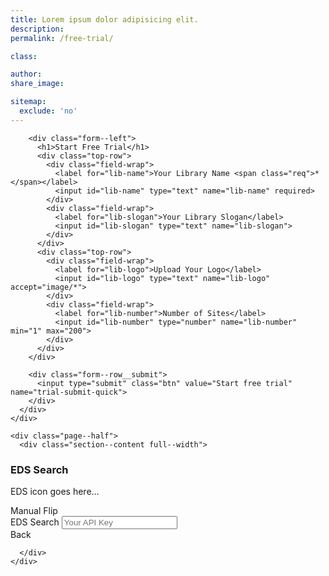 ```yaml
---
title: Lorem ipsum dolor adipisicing elit.
description:
permalink: /free-trial/

class:

author:
share_image:

sitemap:
  exclude: 'no'
---
```


<div class="page--full">
  <form action="" name="" class="form">
    <div class="page--half public">
      <div class="section--content full--width">

        <div class="form--left">
          <h1>Start Free Trial</h1>
          <div class="top-row">
            <div class="field-wrap">
              <label for="lib-name">Your Library Name <span class="req">*</span></label>
              <input id="lib-name" type="text" name="lib-name" required>
            </div>
            <div class="field-wrap">
              <label for="lib-slogan">Your Library Slogan</label>
              <input id="lib-slogan" type="text" name="lib-slogan">
            </div>
          </div>
          <div class="top-row">
            <div class="field-wrap">
              <label for="lib-logo">Upload Your Logo</label>
              <input id="lib-logo" type="text" name="lib-logo" accept="image/*">
            </div>
            <div class="field-wrap">
              <label for="lib-number">Number of Sites</label>
              <input id="lib-number" type="number" name="lib-number" min="1" max="200">
            </div>
          </div>
        </div>

        <div class="form--row__submit">
          <input type="submit" class="btn" value="Start free trial" name="trial-submit-quick">
        </div>
      </div>
    </div>

    <div class="page--half">
      <div class="section--content full--width">



<div class="form--right">

<div class="card-container manual-flip">
  <div class="card">
    <div class="front">
      <div class="content">
        <div class="main">
          <h3>EDS Search</h3>
          <p>EDS icon goes here...</p>
        </div>
        <div class="footer">
          <a class="btn btn-simple" onclick="rotateCard(this)">
            <i class="fa fa-mail-forward"></i> Manual Flip
          </a>
        </div>
      </div>
    </div>
    <!-- end front panel -->
    <div class="back">
      <div class="content">
        <label for="">EDS Search</label>
        <input type="text" placeholder="Your API Key">
      </div>
      <div class="footer">
        <a rel="tooltip" title="Flip Card" class="btn btn-simple" onclick="rotateCard(this)">Back</a>
      </div>
    </div>
  </div>
</div>


<!-- 
  <h2>Integrations</h2>
  <div class="top-row">
    <div class="field-wrap">
      <label for="lib-eds">EDS Search</label>
      <input id="lib-eds" type="text" name="lib-eds" placeholder="Your API Key">
      <a href="#"><span class="help">Help Me</span></a>
    </div>
  </div>
  <h3>ILS Integration</h3>
  <div class="top-row">
    <div class="field-wrap">
      <label for="lib-ils">ILS Integration</label>
      <input id="lib-ils" type="text" name="lib-ils" placeholder="Polaris or Sirsi Username">
      <a href="#"><span class="help">Help Me</span></a>
    </div>
  </div>
  <div class="top-row">
    <div class="field-wrap">
      <label for="lib-ils-pass">ILS Integration Password</label>
      <input id="lib-ils-pass" type="text" name="lib-ils-pass" placeholder="Polaris or Sirsi Password">
      <a href="#"><span class="help">Help Me</span></a>
    </div>
  </div>
  <h3>Book Jackets</h3>
  <div class="top-row">
    <div class="field-wrap">
      <label for="lib-bookjacket">Book Jacket Username</label>
      <input id="lib-bookjacket" type="text" name="lib-bookjacket" placeholder="Booker Syndetics or Content Cafe Username">
      <a href="#"><span class="help">Help Me</span></a>
    </div>
  </div>
  <div class="top-row">
    <div class="field-wrap">
      <label for="lib-bookjacket-pass">Book Jacket Password</label>
      <input id="lib-bookjacket-pass" type="text" name="lib-bookjacket-pass" placeholder="Enter Polaris or Sirsi Password">
      <a href="#"><span class="help">Help Me</span></a>
    </div>
  </div>
  <h3>Reviews</h3>
  <div class="top-row">
    <div class="field-wrap">
      <label for="lib-chilifresh">ChiliFresh Username</label>
      <input id="lib-chilifresh" type="text" name="lib-chilifresh" placeholder="ChiliFresh Username">
      <a href="#"><span class="help">Help Me</span></a>
    </div>
  </div>
  <div class="top-row">
    <div class="field-wrap">
      <label for="lib-chilifresh-pass">ChiliFresh Password</label>
      <input id="lib-chilifresh-pass" type="text" name="lib-chilifresh-pass" placeholder="ChiliFresh Password">
      <a href="#"><span class="help">Help Me</span></a>
    </div>
  </div>
  <h3>Related Content</h3>
  <div class="top-row">
    <div class="field-wrap">
      <label for="lib-novelist">Novelist Select Username</label>
      <input id="lib-novelist" type="text" name="lib-novelist" placeholder="Novelist Select Username">
      <a href="#"><span class="help">Help Me</span></a>
    </div>
  </div>
  <div class="top-row">
    <div class="field-wrap">
      <label for="lib-novelist-pass">Novelist Select Password</label>
      <input id="lib-novelist-pass" type="text" name="lib-novelist-pass" placeholder="Novelist Select Password">
      <a href="#"><span class="help">Help Me</span></a>
    </div>
  </div>
  <button type="button">suggest</button>
  <h3>Newsletter</h3>
  <div class="top-row">
    <div class="field-wrap">
      <label for="lib-newsletter">Subscribe Link</label>
      <input id="lib-newsletter" type="text" name="lib-newsletter" placeholder="Newsletter Link">
      <a href="#"><span class="help">Help Me</span></a>
    </div>
  </div>
  <div class="top-row">
    <div class="field-wrap">
      <p><a href="/" data-type="page-transition">back to home</a></p>
      <input type="submit" class="btn" value="Start free trial" name="trial-submit-long">
    </div>
  </div>
</div>

 -->

      </div>
    </div>
  </form>
</div>
